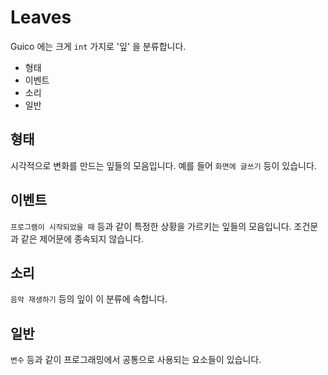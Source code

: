 # Leaves

Guico 에는 크게 `int` 가지로 '잎' 을 분류합니다.

+ 형태
+ 이벤트
+ 소리
+ 일반

## 형태
시각적으로 변화를 만드는 잎들의 모음입니다.
예를 들어 `화면에 글쓰기` 등이 있습니다.

## 이벤트
`프로그램이 시작되었을 때` 등과 같이 특정한 상황을 가르키는 잎들의 모음입니다.
조건문과 같은 제어문에 종속되지 않습니다.

## 소리
`음악 재생하기` 등의 잎이 이 분류에 속합니다.

## 일반
`변수` 등과 같이 프로그래밍에서 공통으로 사용되는 요소들이 있습니다.
